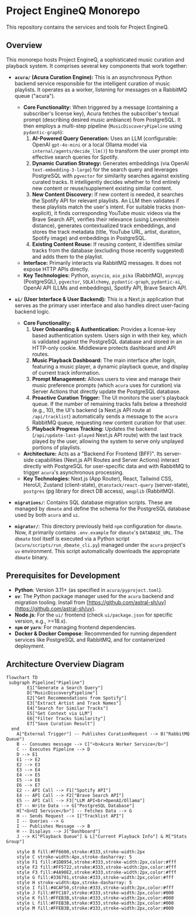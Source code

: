 # Project EngineQ Monorepo

This repository contains the services and tools for Project EngineQ.

## Overview

This monorepo hosts Project EngineQ, a sophisticated music curation and playback system. It comprises several key components that work together:

*   **`acura/` (Acura Curation Engine):**
    This is an asynchronous Python backend service responsible for the intelligent curation of music playlists. It operates as a worker, listening for messages on a RabbitMQ queue ("acura").
    *   **Core Functionality:** When triggered by a message (containing a subscriber's license key), Acura fetches the subscriber's textual prompt (describing desired music ambiance) from PostgreSQL. It then employs a multi-step pipeline (`MusicDiscoveryPipeline` using `pydantic-graph`):
        1.  **AI-Powered Query Generation:** Uses an LLM (configurable: OpenAI `gpt-4o-mini` or a local Ollama model via `internal/agents/decide_llm()`) to transform the user prompt into effective search queries for Spotify.
        2.  **Dynamic Curation Strategy:** Generates embeddings (via OpenAI `text-embedding-3-large`) for the search query and leverages PostgreSQL with `pgvector` for similarity searches against existing curated tracks. It intelligently decides whether to find entirely new content or reuse/supplement existing similar content.
        3.  **New Content Discovery:** If new content is needed, it searches the Spotify API for relevant playlists. An LLM then validates if these playlists match the user's intent. For suitable tracks (non-explicit), it finds corresponding YouTube music videos via the Brave Search API, verifies their relevance (using Levenshtein distance), generates contextualized track embeddings, and stores the track metadata (title, YouTube URL, artist, duration, Spotify image) and embeddings in PostgreSQL.
        4.  **Existing Content Reuse:** If reusing content, it identifies similar tracks from the database (excluding those recently suggested) and adds them to the playlist.
    *   **Interface:** Primarily interacts via RabbitMQ messages. It does not expose HTTP APIs directly.
    *   **Key Technologies:** Python, `asyncio`, `aio_pika` (RabbitMQ), `asyncpg` (PostgreSQL), `pgvector`, `SQLAlchemy`, `pydantic-graph`, `pydantic-ai`, OpenAI API (LLMs and embeddings), Spotify API, Brave Search API.

*   **`ui/` (User Interface & User Backend):**
    This is a Next.js application that serves as the primary user interface and also handles direct user-facing backend logic.
    *   **Core Functionality:**
        1.  **User Onboarding & Authentication:** Provides a license-key based authentication system. Users sign in with their key, which is validated against the PostgreSQL database and stored in an HTTP-only cookie. Middleware protects dashboard and API routes.
        2.  **Music Playback Dashboard:** The main interface after login, featuring a music player, a dynamic playback queue, and display of current track information.
        3.  **Prompt Management:** Allows users to view and manage their music preference prompts (which `acura` uses for curation) via Server Actions that directly update the PostgreSQL database.
        4.  **Proactive Curation Trigger:** The UI monitors the user's playback queue. If the number of remaining tracks falls below a threshold (e.g., 10), the UI's backend (a Next.js API route at `/api/tracklist`) automatically sends a message to the `acura` RabbitMQ queue, requesting new content curation for that user.
        5.  **Playback Progress Tracking:** Updates the backend (`/api/update-last-played` Next.js API route) with the last track played by the user, allowing the system to serve only unplayed portions of playlists.
    *   **Architecture:** Acts as a "Backend For Frontend (BFF)". Its server-side capabilities (Next.js API Routes and Server Actions) interact directly with PostgreSQL for user-specific data and with RabbitMQ to trigger `acura`'s asynchronous processing.
    *   **Key Technologies:** Next.js (App Router), React, Tailwind CSS, HeroUI, Zustand (client-state), `@tanstack/react-query` (server-state), `postgres` (pg library for direct DB access), `amqplib` (RabbitMQ).

*   **`migrations/`**: Contains SQL database migration scripts. These are managed by `dbmate` and define the schema for the PostgreSQL database used by both `acura` and `ui`.

*   **`migrator/`**: This directory previously held `npm` configuration for `dbmate`. Now, it primarily contains `.env.example` for `dbmate`'s `DATABASE_URL`. The `dbmate` tool itself is executed via a Python script (`acura/scripts/run_dbmate_cli.py`) managed under the `acura` project's `uv` environment. This script automatically downloads the appropriate `dbmate` binary.

## Prerequisites for Development

*   **Python**: Version 3.11+ (as specified in `acura/pyproject.toml`).
*   **`uv`**: The Python package manager used for the `acura` backend and migration tooling. Install from [https://github.com/astral-sh/uv](https://github.com/astral-sh/uv).
*   **Node.js**: For the `ui/` frontend (check `ui/package.json` for specific version, e.g., >=18.x).
*   **`npm` or `yarn`**: For managing frontend dependencies.
*   **Docker & Docker Compose**: Recommended for running dependent services like PostgreSQL and RabbitMQ, and for containerized deployment.

## Architecture Overview Diagram

```mermaid
flowchart TD
 subgraph Pipeline["Pipeline"]
        E1["Generate a Search Query"]
        D["MusicDiscoveryPipeline"]
        E2["Get Recommendations from Spotify"]
        E3["Extract Artist and Track Names"]
        E4["Search for Similar Tracks"]
        E5["Get Context via LLM"]
        E6["Filter Tracks Similarity"]
        E7["Save Curation Result"]
  end
    A["External Trigger"] -- Publishes CurationRequest --> B("RabbitMQ Queue")
    B -- Consumes message --> C["<b>Acura Worker Service</b>"]
    C -- Executes Pipeline --> D
    D --> E1
    E1 --> E2
    E2 --> E3
    E3 --> E4
    E4 --> E5
    E5 --> E6
    E6 --> E7
    E2 -- API Call --> F1["Spotify API"]
    E4 -- API Call --> F2["Brave Search API"]
    E5 -- API Call --> F3["LLM API<br>OpenAI/Ollama"]
    E7 -- Write Data --> G["PostgreSQL Database"]
    H["<b>UI Service</b>"] -- Fetches Data --> G
    H -- Sends Request --> I["Tracklist API"]
    I -- Queries --> G
    I -- Publishes Message --> B
    H -- Displays --> J["Dashboard"]
    J --> K["Playback Queue"] & L["Current Playback Info"] & M["Stats Group"]

    style B fill:#FF6600,stroke:#333,stroke-width:2px
    style C stroke-width:4px,stroke-dasharray: 5
    style F1 fill:#1DB954,stroke:#333,stroke-width:2px,color:#fff
    style F2 fill:#FF5722,stroke:#333,stroke-width:2px,color:#fff
    style F3 fill:#4A90E2,stroke:#333,stroke-width:2px,color:#fff
    style G fill:#336791,stroke:#333,stroke-width:2px,color:#fff
    style H stroke-width:4px,stroke-dasharray: 5
    style I fill:#4CAF50,stroke:#333,stroke-width:2px,color:#fff
    style J fill:#FFC107,stroke:#333,stroke-width:2px,color:#000
    style K fill:#FFEB3B,stroke:#333,stroke-width:2px,color:#000
    style L fill:#FFEB3B,stroke:#333,stroke-width:2px,color:#000
    style M fill:#FFEB3B,stroke:#333,stroke-width:2px,color:#000
```
